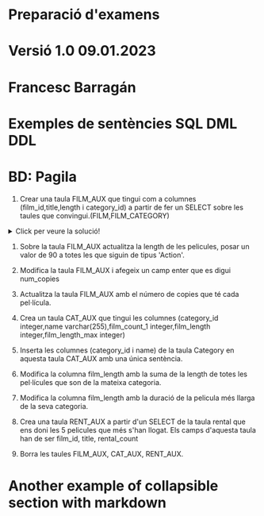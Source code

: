 # Preparació d'examens
# Versió 1.0 09.01.2023
# Francesc Barragán
# Exemples de sentències SQL DML DDL
# BD: Pagila 

1. Crear una taula FILM_AUX que tingui com a columnes (film_id,title,length i category_id) a partir de fer un SELECT sobre les taules que convingui.(FILM,FILM_CATEGORY)
<details>
  <summary>Click per veure la solució!</summary>
  ```sql
    CREATE TABLE FILM_AUX AS 
    (
        SELECT film_id,title,length,category_id
        FROM FILM fi
        INNER JOIN film_category fc on fi.film_id=fc.film_id
        INNER JOIN category ca on ca.category_id=fc.category_id
    )
```
</details>


1. Sobre la taula FILM_AUX actualitza la length de les pelicules, posar un valor de 90 a totes les que siguin de tipus 'Action'.

2. Modifica la taula FILM_AUX i afegeix un camp enter que es digui num_copies

3. Actualitza la taula FILM_AUX amb el número de copies que té cada pel·lícula.

4. Crea un taula CAT_AUX que tingui les columnes (category_id integer,name varchar(255),film_count_1 integer,film_length integer,film_length_max integer)

5. Inserta  les columnes (category_id i name) de la taula Category en aquesta taula CAT_AUX amb una única sentència.

6. Modifica la columna film_length amb la suma de la length de totes les pel·lícules que son de la mateixa categoria.

7. Modifica la columna film_length amb la duració de la pelicula més llarga de la seva categoria.

8. Crea una taula RENT_AUX a partir d'un SELECT de la taula rental que ens doni les 5 pelicules que més s'han llogat. Els camps d'aquesta taula han de ser film_id, title, rental_count

9.  Borra les taules FILM_AUX, CAT_AUX, RENT_AUX.



# Another example of collapsible section with markdown

